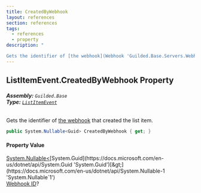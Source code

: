 ```yaml
---
title: CreatedByWebhook
layout: references
section: references
tags:
  - references
  - property
description: "

Gets the identifier of [the webhook](Webhook 'Guilded.Base.Servers.Webhook') that created the list item."
---
```


## ListItemEvent.CreatedByWebhook Property
###### **Assembly:** `Guilded.Base`<br/>**Type:** [`ListItemEvent`](ListItemEvent 'Guilded.Base.Events.ListItemEvent')

Gets the identifier of [the webhook](Webhook 'Guilded.Base.Servers.Webhook') that created the list item.

```csharp
public System.Nullable<Guid> CreatedByWebhook { get; }
```

#### Property Value
[System.Nullable&lt;](https://docs.microsoft.com/en-us/dotnet/api/System.Nullable-1 'System.Nullable`1')[System.Guid](https://docs.microsoft.com/en-us/dotnet/api/System.Guid 'System.Guid')[&gt;](https://docs.microsoft.com/en-us/dotnet/api/System.Nullable-1 'System.Nullable`1')  
[Webhook ID](Webhook.Id 'Guilded.Base.Servers.Webhook.Id')?